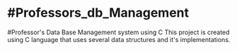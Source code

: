 # #Professors_db_Management
#Professor's Data Base Management system using C
This project is created using C language that uses several data structures and it's implementations. 
